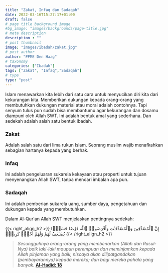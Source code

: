 ```yaml
---
title: "Zakat, Infaq dan Sadaqah"
date: 2022-03-16T15:27:17+01:00
draft: false
# page title background image
#bg_image: "images/backgrounds/page-title.jpg"
# meta description
description : ""
# post thumbnail
image: "images/ibadah/zakat.jpg"
# post author
author: "PPME Den Haag"
# taxonomy
categories: ["Ibadah"]
tags: ["Zakat", "Infaq","Sadaqah"]
# type
type: "post"
---
```



Islam menawarkan kita lebih dari satu cara untuk menyucikan diri kita dari kekurangan kita. Memberikan dukungan kepada orang-orang yang membutuhkan dukungan material atau moral adalah contohnya. Tapi senyum tulus pun sudah bisa membantumu agar kekurangan dan dosamu diampuni oleh Allah SWT. Ini adalah bentuk amal yang sederhana. Dan sedekah adalah salah satu bentuk ibadah.

### Zakat
Adalah salah satu dari lima rukun Islam. Seorang muslim wajib menafkahkan sebagian hartanya kepada yang berhak.

### Infaq
Ini adalah pengeluaran sukarela kekayaan atau properti untuk tujuan menyenangkan Allah SWT, tanpa mencari imbalan apa pun.

### Sadaqah
​​Ini adalah pemberian sukarela uang, sumber daya, pengetahuan dan dukungan kepada yang membutuhkan.

Dalam Al-Qur'an Allah SWT menjelaskan pentingnya sedekah:

{{< right_align_h2 >}}
إِنَّ ٱلْمُصَّدِّقِينَ وَٱلْمُصَّدِّقَـٰتِ وَأَقْرَضُوا۟ ٱللَّهَ قَرْضًا حَسَنًۭا يُضَـٰعَفُ لَهُمْ وَلَهُمْ أَجْرٌۭ كَرِيمٌۭ
{{< /right_align_h2 >}}
>
> *Sesungguhnya orang-orang yang membenarkan (Allah dan Rasul-Nya) baik laki-laki maupun perempuan dan meminjamkan kepada Allah pinjaman yang baik, niscaya akan dilipatgandakan (pembayarannya) kepada mereka; dan bagi mereka pahala yang banyak.* [**Al-Hadid: 18**](https://quran.com/57/18)
